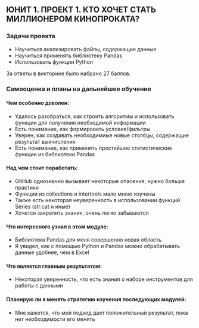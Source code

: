 ## ЮНИТ 1. ПРОЕКТ 1. КТО ХОЧЕТ СТАТЬ МИЛЛИОНЕРОМ КИНОПРОКАТА?

### Задачи проекта
* Научиться анализировать файлы, содержащие данные
* Научиться применять библиотеку Pandas
* Использовать функции Python

За ответы в викторине было набрано 27 баллов.

### Самооценка и планы на дальнейшее обучение
#### Чем особенно доволен:
* Удалось разобраться, как строить алгоритмы и использовать функции для получения необходимой информации
* Есть понимание, как формировать условия/фильтры
* Уверен, как создавать необходимиые новые столбцы, содержащие результат выячисления
* Есть понимание, как применять простейшие статистические функции из библиотеки Pandas
#### Над чем стоит поработать:
* GitHub однозначно вызывает некоторые опасения, нужно больше практики
* Функции из collections и intertools мало мною изучены
* Также есть некоторая неуверенность в использовании функций Series (str.cat и иные)
* Хочется закрепить знания, очень легко забываются
#### Что интересного узнал в этом модуле:
* Библиотека Pandas для меня совершенно новая область
* Я увидел, как с помощью Python и Pandas можно обрабатывать данные удобнее, чем в Excel
#### Что является главным результатом:
* Некоторая уверенность, что есть знания о наборе инструментов для работы с данными
#### Планирую ли я менять стратегию изучения последующих модулей:
* Мне кажется, что мой подход дает положительный результат, пока нет необходимости его менять
